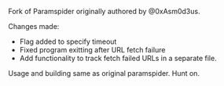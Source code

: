 Fork of Paramspider originally authored by @0xAsm0d3us.

Changes made:

- Flag added to specify timeout
- Fixed program exitting after URL fetch failure
- Add functionality to track fetch failed URLs in a separate file.


Usage and building same as original paramspider. Hunt on.
